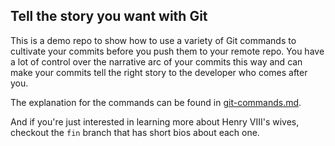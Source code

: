 ## Tell the story you want with Git

This is a demo repo to show how to use a variety of Git commands to cultivate your commits before you push them to your remote repo. You have a lot of control over the narrative arc of your commits this way and can make your commits tell the right story to the developer who comes after you.

The explanation for the commands can be found in [git-commands.md](git-commands.md). 

And if you're just interested in learning more about Henry VIII's wives, checkout the `fin` branch that has short bios about each one.